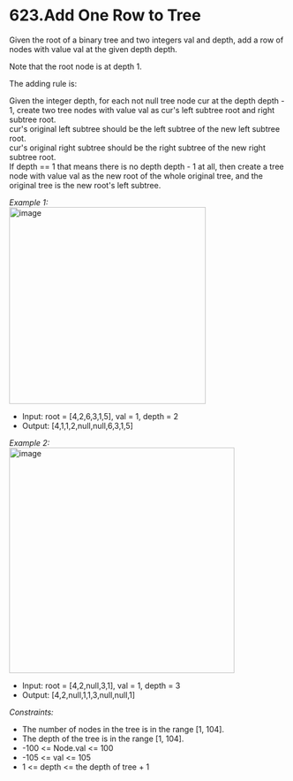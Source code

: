 # 623.Add One Row to Tree

Given the root of a binary tree and two integers val and depth, add a row of nodes with value val at the given depth depth.

Note that the root node is at depth 1.

The adding rule is:

Given the integer depth, for each not null tree node cur at the depth depth - 1, create two tree nodes with value val as cur's left subtree root and right subtree root.\
cur's original left subtree should be the left subtree of the new left subtree root.\
cur's original right subtree should be the right subtree of the new right subtree root.\
If depth == 1 that means there is no depth depth - 1 at all, then create a tree node with value val as the new root of the whole original tree, and the original tree is the new root's left subtree.
 

*Example 1:*\
<img width="356" alt="image" src="https://github.com/SarthakChaudhary46/100-Days-Of-CODE/assets/86872379/3dcb71f4-0cec-4265-9df3-4faf35d6abbb">

- Input: root = [4,2,6,3,1,5], val = 1, depth = 2
- Output: [4,1,1,2,null,null,6,3,1,5]

*Example 2:*\
<img width="408" alt="image" src="https://github.com/SarthakChaudhary46/100-Days-Of-CODE/assets/86872379/177eb878-c4f2-491b-8675-4895bbee2132">

- Input: root = [4,2,null,3,1], val = 1, depth = 3
- Output: [4,2,null,1,1,3,null,null,1]
 

*Constraints:*

- The number of nodes in the tree is in the range [1, 104].
- The depth of the tree is in the range [1, 104].
- -100 <= Node.val <= 100
- -105 <= val <= 105
- 1 <= depth <= the depth of tree + 1
